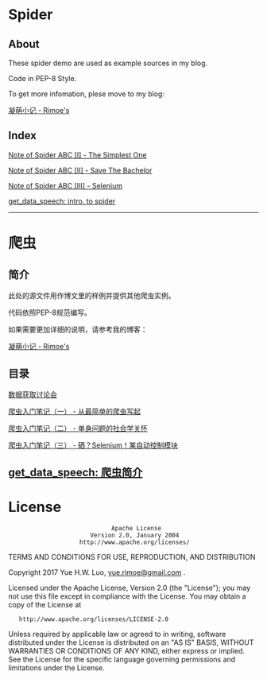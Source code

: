 # Spider

## About

These spider demo are used as example sources in my blog.

Code in PEP-8 Style.

To get more infomation, plese move to my blog:

[凝萌小记 - Rimoe's](http://blog.rimoe.ml)

## Index

[Note of Spider ABC [I] - The Simplest One](http://blog.rimoe.ml/2017/08/24/post01/)

[Note of Spider ABC [II] - Save The Bachelor](http://blog.rimoe.ml/2017/09/04/post01/)

[Note of Spider ABC [III] - Selenium](http://blog.rimoe.ml/2017/11/12/post01/)

[get_data_speech: intro. to spider](https://github.com/codeRimoe/Spider/blob/master/get_data_speech/get_data.pptx)

---

# 爬虫

## 简介

此处的源文件用作博文里的样例并提供其他爬虫实例。

代码依照PEP-8规范编写。

如果需要更加详细的说明，请参考我的博客：

[凝萌小记 - Rimoe's](http://blog.rimoe.xyz)

## 目录

[数据获取讨论会](https://github.com/codeRimoe/Spider/tree/master/get_data_speech)

[爬虫入门笔记（一） - 从最简单的爬虫写起](http://blog.rimoe.xyz/2017/08/24/post01/)

[爬虫入门笔记（二） - 单身问题的社会学关怀](http://blog.rimoe.xyz/2017/09/04/post01/)

[爬虫入门笔记（三） - 硒？Selenium！某自动控制模块](http://blog.rimoe.xyz/2017/09/04/post01/)

[get_data_speech: 爬虫简介](https://github.com/codeRimoe/Spider/blob/master/get_data_speech/get_data.pptx)
---

# License

                                 Apache License
                           Version 2.0, January 2004
                        http://www.apache.org/licenses/

   TERMS AND CONDITIONS FOR USE, REPRODUCTION, AND DISTRIBUTION

   Copyright 2017 Yue H.W. Luo, yue.rimoe@gmail.com .

   Licensed under the Apache License, Version 2.0 (the "License");
   you may not use this file except in compliance with the License.
   You may obtain a copy of the License at

       http://www.apache.org/licenses/LICENSE-2.0

   Unless required by applicable law or agreed to in writing, software
   distributed under the License is distributed on an "AS IS" BASIS,
   WITHOUT WARRANTIES OR CONDITIONS OF ANY KIND, either express or implied.
   See the License for the specific language governing permissions and
   limitations under the License.
